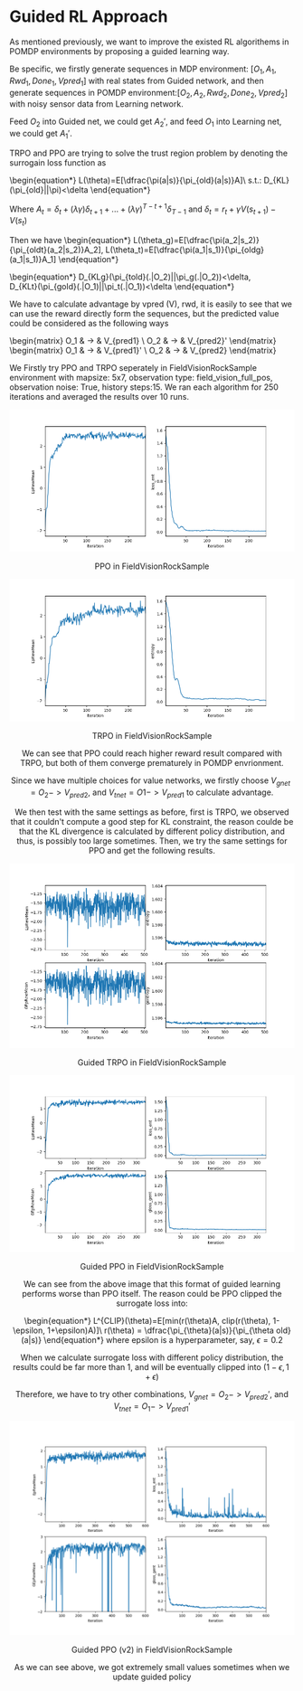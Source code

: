 
# Guided RL Approach

As mentioned previously, we want to improve the existed RL algorithems in POMDP environments by proposing a guided learning way. 

Be specific, we firstly generate sequences in MDP environment: [$O_1, A_1, Rwd_1, Done_1, Vpred_1$] with real states from Guided network, and then generate sequences in POMDP environment:[$O_2, A_2, Rwd_2, Done_2, Vpred_2$] with noisy sensor data from Learning network. 

Feed $O_2$ into Guided net, we could get $A_2'$, and feed $O_1$ into Learning net, we could get $A_1'$. 

TRPO and PPO are trying to solve the trust region problem by denoting the surrogain loss function as


\begin{equation*}
L(\theta)=E[\dfrac{\pi(a|s)}{\pi_{old}(a|s)}A]\\
s.t.:  D_{KL}(\pi_{old}||\pi)<\delta
\end{equation*}

Where $A_t = \delta_t+(\lambda\gamma)\delta_{t+1}+...+(\lambda\gamma)^{T-t+1}\delta_{T-1}$  and $\delta_t=r_t+\gamma V(s_{t+1})-V(s_t)$

Then we have 
\begin{equation*}
L(\theta_g)=E[\dfrac{\pi(a_2|s_2)}{\pi_{oldt}(a_2|s_2)}A_2],  L(\theta_t)=E[\dfrac{\pi(a_1|s_1)}{\pi_{oldg}(a_1|s_1)}A_1]
\end{equation*}

\begin{equation*}
D_{KLg}(\pi_{told}(.|O_2)||\pi_g(.|O_2))<\delta,  
D_{KLt}(\pi_{gold}(.|O_1)||\pi_t(.|O_1))<\delta
\end{equation*}


We have to calculate advantage by vpred (V), rwd, it is easily to see that we can use the reward directly form the sequences, but the predicted value could be considered as the following ways 

\begin{matrix}
O_1 & -> & V_{pred1} \\
O_2 & -> & V_{pred2}'
\end{matrix}
\begin{matrix}
O_1 & -> & V_{pred1}' \\
O_2 & -> & V_{pred2}
\end{matrix}


We Firstly try PPO and TRPO seperately in FieldVisionRockSample environment with mapsize: 5x7, observation type: field_vision_full_pos, observation noise: True, history steps:15. We ran each algorithm for 250 iterations and averaged the results over 10 runs.

![TRPO in FieldVisionRockSample](img/ppo_fielrocksample.png)
<center>PPO in FieldVisionRockSample<center>
    
![TRPO in FieldVisionRockSample](img/trpo-rocksample.png)
<center>TRPO in FieldVisionRockSample<center>


We can see that PPO could reach higher reward result compared with TRPO, but both of them converge prematurely in POMDP envrionment.

Since we have multiple choices for value networks, we firstly choose $V_{gnet} = O_2 -> V_{pred2}$, and $V_{tnet} = O1 -> V_{pred1}$ to calculate advantage.

We then test with the same settings as before, first is TRPO, we observed that it couldn't compute a good step for KL constraint, the reason coulde be that the  KL divergence is calculated by different policy distribution, and thus, is possibly too large sometimes. Then, we try the same settings for PPO and get the following results.

![Guided TRPO in FieldVisionRockSample](img/trpo-guided1.png)
<center>Guided TRPO in FieldVisionRockSample<center>
    
![Guided PPO in FVRS](img/ppo-guided1.png)
<center>Guided PPO in FieldVisionRockSample<center>

We can see from the above image that this format of guided learning performs worse than PPO itself. The reason could be PPO clipped the surrogate loss into:

\begin{equation*}
L^{CLIP}(\theta)=E[min(r(\theta)A, clip(r(\theta), 1-\epsilon, 1+\epsilon)A)]\\
r(\theta) = \dfrac{\pi_{\theta}(a|s)}{\pi_{\theta old}(a|s)}
\end{equation*}
where epsilon is a hyperparameter, say, $\epsilon=0.2$

When we calculate surrogate loss with different policy distribution, the results could be far more than 1, and will be eventually clipped into $(1-\epsilon,1+\epsilon)$ 

Therefore, we have to try other combinations, $V_{gnet} = O_2 -> V_{pred2}'$, and $V_{tnet} = O_1 -> V_{pred1}'$ 

![Guided PPO v2 in FVRS](img/ppo-guided2.png)
<center>Guided PPO (v2) in FieldVisionRockSample<center>

As we can see above, we got extremely small values sometimes when we update guided policy 
